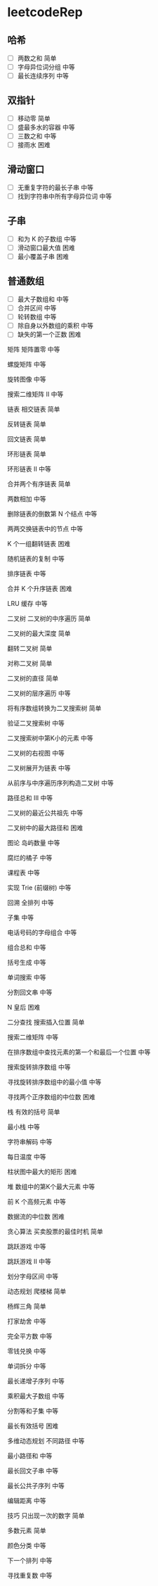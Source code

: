 # leetcodeRep
## 哈希 
- [ ] 两数之和 简单
- [ ] 字母异位词分组 中等
- [ ] 最长连续序列 中等

## 双指针
- [ ] 移动零 简单
- [ ] 盛最多水的容器 中等
- [ ] 三数之和 中等
- [ ] 接雨水 困难

## 滑动窗口
- [ ] 无重复字符的最长子串 中等
- [ ] 找到字符串中所有字母异位词 中等

## 子串
- [ ] 和为 K 的子数组 中等
- [ ] 滑动窗口最大值 困难
- [ ] 最小覆盖子串 困难

## 普通数组
- [ ] 最大子数组和 中等 
- [ ] 合并区间 中等
- [ ] 轮转数组 中等
- [ ] 除自身以外数组的乘积 中等
- [ ] 缺失的第一个正数 困难

矩阵
矩阵置零
中等

螺旋矩阵
中等

旋转图像
中等

搜索二维矩阵 II
中等

链表
相交链表
简单

反转链表
简单

回文链表
简单

环形链表
简单

环形链表 II
中等

合并两个有序链表
简单

两数相加
中等

删除链表的倒数第 N 个结点
中等

两两交换链表中的节点
中等

K 个一组翻转链表
困难

随机链表的复制
中等

排序链表
中等

合并 K 个升序链表
困难

LRU 缓存
中等

二叉树
二叉树的中序遍历
简单

二叉树的最大深度
简单

翻转二叉树
简单

对称二叉树
简单

二叉树的直径
简单

二叉树的层序遍历
中等

将有序数组转换为二叉搜索树
简单

验证二叉搜索树
中等

二叉搜索树中第K小的元素
中等

二叉树的右视图
中等

二叉树展开为链表
中等

从前序与中序遍历序列构造二叉树
中等

路径总和 III
中等

二叉树的最近公共祖先
中等

二叉树中的最大路径和
困难

图论
岛屿数量
中等

腐烂的橘子
中等

课程表
中等

实现 Trie (前缀树)
中等

回溯
全排列
中等

子集
中等

电话号码的字母组合
中等

组合总和
中等

括号生成
中等

单词搜索
中等

分割回文串
中等

N 皇后
困难

二分查找
搜索插入位置
简单

搜索二维矩阵
中等

在排序数组中查找元素的第一个和最后一个位置
中等

搜索旋转排序数组
中等

寻找旋转排序数组中的最小值
中等

寻找两个正序数组的中位数
困难

栈
有效的括号
简单

最小栈
中等

字符串解码
中等

每日温度
中等

柱状图中最大的矩形
困难

堆
数组中的第K个最大元素
中等

前 K 个高频元素
中等

数据流的中位数
困难

贪心算法
买卖股票的最佳时机
简单

跳跃游戏
中等

跳跃游戏 II
中等

划分字母区间
中等

动态规划
爬楼梯
简单

杨辉三角
简单

打家劫舍
中等

完全平方数
中等

零钱兑换
中等

单词拆分
中等

最长递增子序列
中等

乘积最大子数组
中等

分割等和子集
中等

最长有效括号
困难

多维动态规划
不同路径
中等

最小路径和
中等

最长回文子串
中等

最长公共子序列
中等

编辑距离
中等

技巧
只出现一次的数字
简单

多数元素
简单

颜色分类
中等

下一个排列
中等

寻找重复数
中等